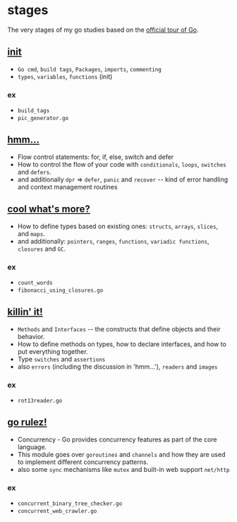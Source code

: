 # stages
The very stages of my go studies based on the [official tour of Go](https://tour.golang.org/list).

## [init](https://github.com/ysyesilyurt/lets-go/tree/main/bootstrap/stages/init)
* `Go cmd`, `build tags`, `Packages`, `imports`, `commenting` 
* `types`, `variables`, `functions` (init)

### ex
* `build_tags`
* `pic_generator.go`

## [hmm...](https://github.com/ysyesilyurt/lets-go/tree/main/bootstrap/stages/hmm)
* Flow control statements: for, if, else, switch and defer 
* How to control the flow of your code with `conditionals`, `loops`, `switches` and `defers`.
* and additionally `dpr` => `defer`, `panic` and `recover` -- kind of error handling and context management routines

## [cool what's more?](https://github.com/ysyesilyurt/lets-go/tree/main/bootstrap/stages/cool_whats_more)
* How to define types based on existing ones: `structs`, `arrays`, `slices`, and `maps`.
* and additionally: `pointers`, `ranges`, `functions`, `variadic functions`, `closures` and `GC`. 

### ex
* `count_words`
* `fibonacci_using_closures.go`

## [killin' it!](https://github.com/ysyesilyurt/lets-go/tree/main/bootstrap/stages/killin_it)
* `Methods` and `Interfaces` -- the constructs that define objects and their behavior.
* How to define methods on types, how to declare interfaces, and how to put everything together.
* Type `switches` and `assertions`
* also `errors` (including the discussion in 'hmm...'), `readers` and `images`

### ex
* `rot13reader.go`

## [go rulez!](https://github.com/ysyesilyurt/lets-go/tree/main/bootstrap/stages/go_rulez)
* Concurrency - Go provides concurrency features as part of the core language.
* This module goes over `goroutines` and `channels` and how they are used to implement different concurrency patterns.
* also some `sync` mechanisms like `mutex` and built-in web support `net/http` 

### ex
* `concurrent_binary_tree_checker.go`
* `concurrent_web_crawler.go`
